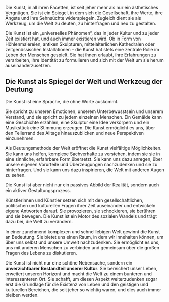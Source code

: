 Die Kunst, in all ihren Facetten, ist seit jeher mehr als nur ein ästhetisches Vergnügen. Sie ist ein Spiegel, in dem sich die Gesellschaft, ihre Werte, ihre Ängste und ihre Sehnsüchte widerspiegeln. Zugleich dient sie als Werkzeug, um die Welt zu deuten, zu hinterfragen und neu zu gestalten.

Die Kunst ist ein „universelles Phänomen“, das in jeder Kultur und zu jeder Zeit existiert hat, und auch immer existieren wird. Ob in Form von Höhlenmalereien, antiken Skulpturen, mittelalterlichen Kathedralen oder zeitgenössischen Installationen – die Kunst hat stets eine zentrale Rolle im Leben der Menschen gespielt. Sie hat ihnen erlaubt, ihre Erfahrungen zu verarbeiten, ihre Identität zu formulieren und sich mit der Welt um sie herum auseinanderzusetzen.

## Die Kunst als Spiegel der Welt und Werkzeug der Deutung

Die Kunst ist eine Sprache, die ohne Worte auskommt. 

Sie spricht zu unseren Emotionen, unserem Unterbewusstsein und unserem Verstand, und sie spricht zu jedem einzelnen Menschen. Ein Gemälde kann eine Geschichte erzählen, eine Skulptur eine Idee verkörpern und ein Musikstück eine Stimmung erzeugen. Die Kunst ermöglicht es uns, über den Tellerrand des Alltags hinauszublicken und neue Perspektiven einzunehmen.

Als Deutungsmethode der Welt eröffnet die Kunst vielfältige Möglichkeiten. Sie kann uns helfen, komplexe Sachverhalte zu verstehen, indem sie sie in eine sinnliche, erfahrbare Form übersetzt. Sie kann uns dazu anregen, über unsere eigenen Vorurteile und Überzeugungen nachzudenken und sie zu hinterfragen. Und sie kann uns dazu inspirieren, die Welt mit anderen Augen zu sehen.

Die Kunst ist aber nicht nur ein passives Abbild der Realität, sondern auch ein aktiver Gestaltungsprozess. 

Künstlerinnen und Künstler setzen sich mit den gesellschaftlichen, politischen und kulturellen Fragen ihrer Zeit auseinander und entwickeln eigene Antworten darauf. Sie provozieren, sie schockieren, sie berühren und sie bewegen. Die Kunst ist ein Motor des sozialen Wandels und trägt dazu bei, die Welt zu verändern.

In einer zunehmend komplexen und schnelllebigen Welt gewinnt die Kunst an Bedeutung. Sie bietet uns einen Raum, in dem wir innehalten können, um über uns selbst und unsere Umwelt nachzudenken. Sie ermöglicht es uns, uns mit anderen Menschen zu verbinden und gemeinsam über die großen Fragen des Lebens zu diskutieren.

Die Kunst ist nicht nur eine schöne Nebensache, sondern ein **unverzichtbarer Bestandteil unserer Kultur**. Sie bereichert unser Leben, erweitert unseren Horizont und macht die Welt zu einem bunteren und interessanteren Ort. Sie schafft, um diesen Aspekt weiterzudenken sogar erst die Grundlage für die Existenz von Leben und den geistigen und kulturellen Bereichen, die seit jeher so wichtig waren, und dies auch immer bleiben werden. 

